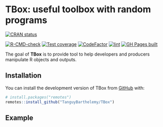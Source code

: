 
<!-- README.md is generated from README.Rmd. Please edit that file -->

# TBox: useful toolbox with random programs

<!-- badges: start -->

[![CRAN
status](https://www.r-pkg.org/badges/version/TBox)](https://CRAN.R-project.org/package=TBox)

[![R-CMD-check](https://github.com/TanguyBarthelemy/TBox/actions/workflows/R-CMD-check.yaml/badge.svg)](https://github.com/TanguyBarthelemy/TBox/actions/workflows/R-CMD-check.yaml)
[![Test
coverage](https://codecov.io/gh/TanguyBarthelemy/TBox/branch/main/graph/badge.svg)](https://app.codecov.io/gh/TanguyBarthelemy/TBox?branch=main)
[![CodeFactor](https://www.codefactor.io/repository/github/tanguybarthelemy/tbox/badge/main)](https://www.codefactor.io/repository/github/tanguybarthelemy/tbox/overview/main)
[![lint](https://github.com/TanguyBarthelemy/TBox/actions/workflows/lint.yaml/badge.svg)](https://github.com/TanguyBarthelemy/TBox/actions/workflows/lint.yaml)
[![GH Pages
built](https://github.com/TanguyBarthelemy/TBox/actions/workflows/pkgdown.yaml/badge.svg)](https://github.com/TanguyBarthelemy/TBox/actions/workflows/pkgdown.yaml)
<!-- badges: end -->

The goal of **TBox** is to provide tool to help developers and
producers manipulate R objects and outputs.

## Installation

You can install the development version of TBox from
[GitHub](https://github.com/) with:

``` r
# install.packages("remotes")
remotes::install_github("TanguyBarthelemy/TBox")
```

## Example
